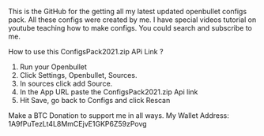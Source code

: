 This is the GitHub for the getting all my latest updated openbullet configs pack.
All these configs were created by me.
I have special videos tutorial on youtube teaching how to make configs.
You could search and subscribe to me.


How to use this ConfigsPack2021.zip APi Link ?
1. Run your Openbullet
2. Click Settings, Openbullet, Sources.
3. In sources click add Source.
4. In the App URL paste the ConfigsPack2021.zip Api link
5. Hit Save, go back to Configs and click Rescan


Make a BTC Donation to support me in all ways.
My Wallet Address: 1A9fPuTezLt4L8MmCEjvE1GKP6Z59zPovg
